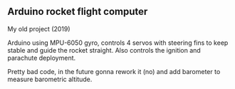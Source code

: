 ## Arduino rocket flight computer
My old project (2019)

Arduino using MPU-6050 gyro, controls 4 servos with steering fins to keep stable and guide the rocket straight. Also controls the ignition and parachute deployment.

Pretty bad code, in the future gonna rework it (no) and add barometer to measure barometric altitude.
